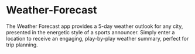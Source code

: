 # Weather-Forecast
The Weather Forecast app provides a 5-day weather outlook for any city, presented in the energetic style of a sports announcer. Simply enter a location to receive an engaging, play-by-play weather summary, perfect for trip planning.
